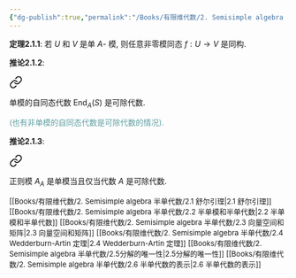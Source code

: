 ```yaml
---
{"dg-publish":true,"permalink":"/Books/有限维代数/2. Semisimple algebra 半单代数/2.1 舒尔引理/","dgPassFrontmatter":true,"created":"2024-08-11T20:35:33.339+08:00","updated":"2024-08-17T10:47:21.707+08:00"}
---
```


**定理2.1.1**: 若 $U$ 和 $V$ 是单 $A$- 模, 则任意非零模同态 $f:U\rightarrow V$ 是同构.

**推论2.1.2**: 
<div class="transclusion internal-embed is-loaded"><a class="markdown-embed-link" href="///#3ffc00" aria-label="Open link"><svg xmlns="http://www.w3.org/2000/svg" width="24" height="24" viewBox="0 0 24 24" fill="none" stroke="currentColor" stroke-width="2" stroke-linecap="round" stroke-linejoin="round" class="svg-icon lucide-link"><path d="M10 13a5 5 0 0 0 7.54.54l3-3a5 5 0 0 0-7.07-7.07l-1.72 1.71"></path><path d="M14 11a5 5 0 0 0-7.54-.54l-3 3a5 5 0 0 0 7.07 7.07l1.71-1.71"></path></svg></a><div class="markdown-embed">



单模的自同态代数 $\operatorname{End}_A(S)$ 是可除代数. 

</div></div>
<font color=CadetBlue>(也有非单模的自同态代数是可除代数的情况).</font>

**推论2.1.3**: 
<div class="transclusion internal-embed is-loaded"><a class="markdown-embed-link" href="///#4e30b9" aria-label="Open link"><svg xmlns="http://www.w3.org/2000/svg" width="24" height="24" viewBox="0 0 24 24" fill="none" stroke="currentColor" stroke-width="2" stroke-linecap="round" stroke-linejoin="round" class="svg-icon lucide-link"><path d="M10 13a5 5 0 0 0 7.54.54l3-3a5 5 0 0 0-7.07-7.07l-1.72 1.71"></path><path d="M14 11a5 5 0 0 0-7.54-.54l-3 3a5 5 0 0 0 7.07 7.07l1.71-1.71"></path></svg></a><div class="markdown-embed">



正则模 $A_A$ 是单模当且仅当代数 $A$ 是可除代数. 

</div></div>


<font size="2">[[Books/有限维代数/2. Semisimple algebra 半单代数/2.1 舒尔引理\|2.1 舒尔引理]]</font>
<font size="2">[[Books/有限维代数/2. Semisimple algebra 半单代数/2.2 半单模和半单代数\|2.2 半单模和半单代数]]</font>
<font size="2">[[Books/有限维代数/2. Semisimple algebra 半单代数/2.3 向量空间和矩阵\|2.3 向量空间和矩阵]]</font>
<font size="2">[[Books/有限维代数/2. Semisimple algebra 半单代数/2.4 Wedderburn-Artin 定理\|2.4 Wedderburn-Artin 定理]]</font>
<font size="2">[[Books/有限维代数/2. Semisimple algebra 半单代数/2.5分解的唯一性\|2.5分解的唯一性]]</font>
<font size="2">[[Books/有限维代数/2. Semisimple algebra 半单代数/2.6 半单代数的表示\|2.6 半单代数的表示]]</font>
